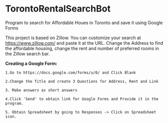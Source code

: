 # TorontoRentalSearchBot
Program to search for Affordable Houes in Toronto and save it using Google Forms

This project is based on Zillow. You can customize your search at https://www.zillow.com/ and paste it at the URL. Change the Address to find the affordable housing, change the rent and number of preferred rooms in the Zillow search bar.

<b>Creating a Google Form:</b>
  
    1.Go to https://docs.google.com/forms/u/0/ and Click Blank

    2.Change the Title and create 3 Questions for Address, Rent and Link
    
    3. Make answers as short answers

    4.Click 'Send' to obtain link for Google Forms and Provide it in the program.
    
    5. Obtain Spreadsheet by going to Responses -> Click on Spreadsheet icon.

